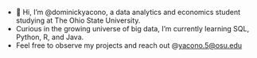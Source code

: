 - 👋 Hi, I’m @dominickyacono, a data analytics and economics student studying at The Ohio State University.
-  Curious in the growing universe of big data, I’m currently learning SQL, Python, R, and Java.
-  Feel free to observe my projects and reach out @yacono.5@osu.edu 

<!---
dominickyacono/dominickyacono is a ✨ special ✨ repository because its `README.md` (this file) appears on your GitHub profile.
You can click the Preview link to take a look at your changes.
--->
